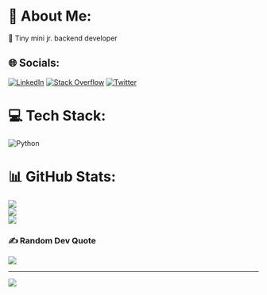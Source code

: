# 💫 About Me:
🌱 Tiny mini jr. backend developer<br>


## 🌐 Socials:
[![LinkedIn](https://img.shields.io/badge/LinkedIn-%230077B5.svg?logo=linkedin&logoColor=white)](https://linkedin.com/in/hkumsaltastepe) [![Stack Overflow](https://img.shields.io/badge/-Stackoverflow-FE7A16?logo=stack-overflow&logoColor=white)](https://stackoverflow.com/users/user:22205605) [![Twitter](https://img.shields.io/badge/Twitter-%231DA1F2.svg?logo=Twitter&logoColor=white)](https://twitter.com/steinhugeln) 

# 💻 Tech Stack:
![Python](https://img.shields.io/badge/python-3670A0?style=for-the-badge&logo=python&logoColor=ffdd54)
# 📊 GitHub Stats:
![](https://github-readme-stats.vercel.app/api?username=kumsaltastepe&theme=dark&hide_border=false&include_all_commits=false&count_private=false)<br/>
![](https://github-readme-streak-stats.herokuapp.com/?user=kumsaltastepe&theme=dark&hide_border=false)<br/>
![](https://github-readme-stats.vercel.app/api/top-langs/?username=kumsaltastepe&theme=dark&hide_border=false&include_all_commits=false&count_private=false&layout=compact)

### ✍️ Random Dev Quote
![](https://quotes-github-readme.vercel.app/api?type=horizontal&theme=radical)


---
[![](https://visitcount.itsvg.in/api?id=kumsaltastepe&icon=0&color=0)](https://visitcount.itsvg.in)
